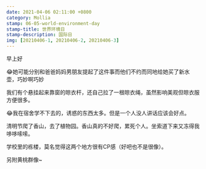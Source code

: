 ```yaml
---
date: 2021-04-06 02:11:00 +0800
category: Mollia
stamp: 06-05-world-environment-day
stamp-title: 世界环境日
stamp-description: 国际日
img: [20210406-1, 20210406-2, 20210406-3]
---
```


<p>
早上好

😂她可能分别和爸爸妈妈男朋友提起了这件事而他们不约而同地给她买了新水壶，巧妙啊巧妙

我们有个悬挂起来靠窗的晾衣杆，还自己拉了一根晾衣绳，虽然影响美观但晾衣服方便很多。

😂我在宿舍学不下去的，诱惑的东西太多。但是一个人没人讲话应该会好点。

清明节爬了香山，去了植物园。香山真的不好爬，累死个人。坐索道下来又冻得我哆哆嗦嗦。

学校里的栋楼，莫名觉得这两个地方很有CP感（好吧也不是很像）。

另附黄桃群像~
</p>